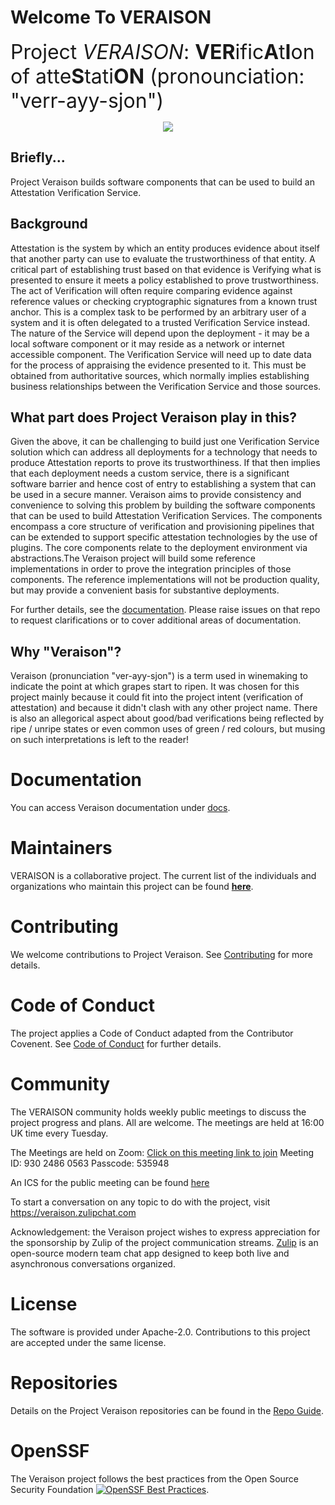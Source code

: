 <!--
  -- Copyright 2020 Contributors to the Veraison project.
  -- SPDX-License-Identifier: Apache-2.0
--->

# Welcome To VERAISON
<font size="6
">
Project _VERAISON_: **VER**ific**A**t**I**on of atte**S**tati**ON** (pronounciation: "verr-ayy-sjon")
</font>

<p/>
<p align="center">
  <img src="../veraison-logo.png"/>
</p>

## Briefly...
Project Veraison builds software components that can be used to build an Attestation Verification Service.

## Background
Attestation is the system by which an entity produces evidence about itself that another party can use to evaluate the trustworthiness of that entity. A critical part of establishing trust based on that evidence is Verifying what is presented to ensure it meets a policy established to prove trustworthiness. The act of Verification will often require comparing evidence against reference values or checking cryptographic signatures from a known trust anchor. This is a complex task to be performed by an arbitrary user of a system and it is often delegated to a trusted Verification Service instead. The nature of the Service will depend upon the deployment - it may be a local software component or it may reside as a network or internet accessible component. The Verification Service will need up to date data for the process of appraising the evidence presented to it. This must be obtained from authoritative sources, which normally implies establishing business relationships between the Verification Service and those sources. 

## What part does Project Veraison play in this?
Given the above, it can be challenging to build just one Verification Service solution which can address all deployments for a technology that needs to produce Attestation reports to prove its trustworthiness. If that then implies that each deployment needs a custom service, there is a significant software barrier and hence cost of entry to establishing a system that can be used in a secure manner. Veraison aims to provide consistency and convenience to solving this problem by building the software components that can be used to build Attestation Verification Services. The components encompass a core structure of verification and provisioning pipelines that can be extended to support specific attestation technologies by the use of plugins. The core components relate to the deployment environment via abstractions.The Veraison project will build some reference implementations in order to prove the integration principles of those components. The reference implementations will not be production quality, but may provide a convenient basis for substantive deployments.

For further details, see the [documentation](https://github.com/veraison/docs). Please raise issues on that repo to request clarifications or to cover additional areas of documentation.

## Why "Veraison"?
Veraison (pronunciation "ver-ayy-sjon") is a term used in winemaking to indicate the point at which grapes start to ripen. 
It was chosen for this project mainly because it could fit into the project intent (verification of attestation) and because it didn't clash with any other project name.
There is also an allegorical aspect about good/bad verifications being reflected by ripe / unripe states or even common uses of green / red colours, but musing on such interpretations is left to the reader! 

# Documentation

You can access Veraison documentation under [docs](https://github.com/veraison/docs/blob/main/README.md).

# Maintainers

VERAISON is a collaborative project. The current list of the individuals and organizations who maintain this project can be found [**here**](../MAINTAINERS.toml). 

# Contributing
We welcome contributions to Project Veraison. See [Contributing](../CONTRIBUTING.md) for more details. 

# Code of Conduct
The project applies a Code of Conduct adapted from the Contributor Covenent. See [Code of Conduct](../CODE_OF_CONDUCT.md) for further details.

# Community

The VERAISON community holds weekly public meetings to discuss the project progress and plans. All are welcome.
The meetings are held at 16:00 UK time every Tuesday.

The Meetings are held on Zoom: [Click on this meeting link to join](https://armltd.zoom.us/j/93024860563?pwd=dVpVcFRtSVFmV29HV3dHWENrZk5WQT09)
Meeting ID: 930 2486 0563
Passcode: 535948

An ICS for the public meeting can be found [here](https://raw.githubusercontent.com/veraison/community/refs/heads/main/veraison-public-meeting.ics)

To start a conversation on any topic to do with the project, visit https://veraison.zulipchat.com

Acknowledgement: the Veraison project wishes to express appreciation for the sponsorship by Zulip of the project communication streams.
[Zulip](https://zulip.com) is an open-source modern team chat app designed to keep both live and asynchronous conversations organized.

# License

The software is provided under Apache-2.0. Contributions to this project are accepted under the same license.

# Repositories

Details on the Project Veraison repositories can be found in the [Repo Guide](https://github.com/veraison/docs/blob/main/repo-guide.md).

# OpenSSF

The Veraison project follows the best practices from the Open Source Security Foundation [![OpenSSF Best Practices](https://www.bestpractices.dev/projects/7428/badge)](https://www.bestpractices.dev/projects/7428).
